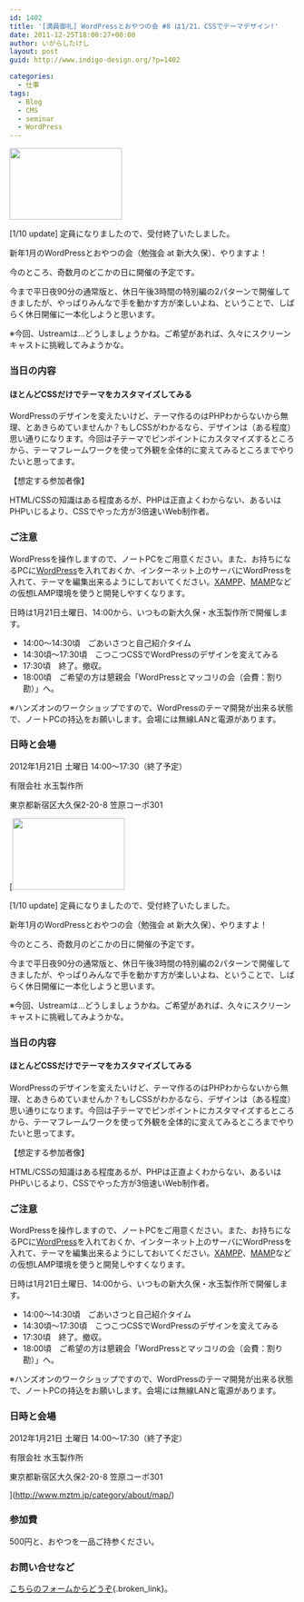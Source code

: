 ```yaml
---
id: 1402
title: '[満員御礼] WordPressとおやつの会 #8 は1/21、CSSでテーマデザイン!'
date: 2011-12-25T18:00:27+00:00
author: いがらしたけし
layout: post
guid: http://www.indigo-design.org/?p=1402

categories:
  - 仕事
tags:
  - Blog
  - CMS
  - seminar
  - WordPress
---
```

[<img src="https://lh3.googleusercontent.com/-XWrHAOeRXRU/TvZRIj_WI-I/AAAAAAAAAT8/pLiE9Oh6sN4/s800/wp-oyatsu_logo_198x126.jpg" height="126" width="198" />](https://picasaweb.google.com/lh/photo/8oghIx0qbtvkQN_UH6YDZbbY-vF4UiK5KJr0gGHSPBw?feat=embedwebsite)

[1/10 update] 定員になりましたので、受付終了いたしました。

新年1月のWordPressとおやつの会（勉強会 at 新大久保）、やりますよ！ 

今のところ、奇数月のどこかの日に開催の予定です。

今まで平日夜90分の通常版と、休日午後3時間の特別編の2パターンで開催してきましたが、やっぱりみんなで手を動かす方が楽しいよね、ということで、しばらく休日開催に一本化しようと思います。

※今回、Ustreamは…どうしましょうかね。ご希望があれば、久々にスクリーンキャストに挑戦してみようかな。

### 当日の内容

#### ほとんどCSSだけでテーマをカスタマイズしてみる

WordPressのデザインを変えたいけど、テーマ作るのはPHPわからないから無理、とあきらめていませんか？もしCSSがわかるなら、デザインは（ある程度）思い通りになります。今回は子テーマでピンポイントにカスタマイズするところから、テーマフレームワークを使って外観を全体的に変えてみるところまでやりたいと思ってます。

【想定する参加者像】
  
HTML/CSSの知識はある程度あるが、PHPは正直よくわからない、あるいはPHPいじるより、CSSでやった方が3倍速いWeb制作者。

### ご注意

WordPressを操作しますので、ノートPCをご用意ください。また、お持ちになるPCに[WordPress](http://ja.wordpress.org/)を入れておくか、インターネット上のサーバにWordPressを入れて、テーマを編集出来るようにしておいてください。[XAMPP](http://www.apachefriends.org/jp/xampp-windows.html)、[MAMP](http://www.mamp.info/en/index.html)などの仮想LAMP環境を使うと開発しやすくなります。

日時は1月21日土曜日、14:00から、いつもの新大久保・水玉製作所で開催します。
  
<!--more-->

  * 14:00～14:30頃　ごあいさつと自己紹介タイム
  * 14:30頃～17:30頃　こつこつCSSでWordPressのデザインを変えてみる
  * 17:30頃　終了。撤収。
  * 18:00頃　ご希望の方は懇親会「WordPressとマッコリの会（会費：割り勘）」へ。

※ハンズオンのワークショップですので、WordPressのテーマ開発が出来る状態で、ノートPCの持込をお願いします。会場には無線LANと電源があります。 

### 日時と会場

2012年1月21日 土曜日 14:00～17:30（終了予定） 

有限会社 水玉製作所
  
東京都新宿区大久保2-20-8 笠原コーポ301
  
[[<img src="https://lh3.googleusercontent.com/-XWrHAOeRXRU/TvZRIj_WI-I/AAAAAAAAAT8/pLiE9Oh6sN4/s800/wp-oyatsu_logo_198x126.jpg" height="126" width="198" />](https://picasaweb.google.com/lh/photo/8oghIx0qbtvkQN_UH6YDZbbY-vF4UiK5KJr0gGHSPBw?feat=embedwebsite)

[1/10 update] 定員になりましたので、受付終了いたしました。

新年1月のWordPressとおやつの会（勉強会 at 新大久保）、やりますよ！ 

今のところ、奇数月のどこかの日に開催の予定です。

今まで平日夜90分の通常版と、休日午後3時間の特別編の2パターンで開催してきましたが、やっぱりみんなで手を動かす方が楽しいよね、ということで、しばらく休日開催に一本化しようと思います。

※今回、Ustreamは…どうしましょうかね。ご希望があれば、久々にスクリーンキャストに挑戦してみようかな。

### 当日の内容

#### ほとんどCSSだけでテーマをカスタマイズしてみる

WordPressのデザインを変えたいけど、テーマ作るのはPHPわからないから無理、とあきらめていませんか？もしCSSがわかるなら、デザインは（ある程度）思い通りになります。今回は子テーマでピンポイントにカスタマイズするところから、テーマフレームワークを使って外観を全体的に変えてみるところまでやりたいと思ってます。

【想定する参加者像】
  
HTML/CSSの知識はある程度あるが、PHPは正直よくわからない、あるいはPHPいじるより、CSSでやった方が3倍速いWeb制作者。

### ご注意

WordPressを操作しますので、ノートPCをご用意ください。また、お持ちになるPCに[WordPress](http://ja.wordpress.org/)を入れておくか、インターネット上のサーバにWordPressを入れて、テーマを編集出来るようにしておいてください。[XAMPP](http://www.apachefriends.org/jp/xampp-windows.html)、[MAMP](http://www.mamp.info/en/index.html)などの仮想LAMP環境を使うと開発しやすくなります。

日時は1月21日土曜日、14:00から、いつもの新大久保・水玉製作所で開催します。
  
<!--more-->

  * 14:00～14:30頃　ごあいさつと自己紹介タイム
  * 14:30頃～17:30頃　こつこつCSSでWordPressのデザインを変えてみる
  * 17:30頃　終了。撤収。
  * 18:00頃　ご希望の方は懇親会「WordPressとマッコリの会（会費：割り勘）」へ。

※ハンズオンのワークショップですので、WordPressのテーマ開発が出来る状態で、ノートPCの持込をお願いします。会場には無線LANと電源があります。 

### 日時と会場

2012年1月21日 土曜日 14:00～17:30（終了予定） 

有限会社 水玉製作所
  
東京都新宿区大久保2-20-8 笠原コーポ301
  
](http://www.mztm.jp/category/about/map/) 

### 参加費

500円と、おやつを一品ご持参ください。 

### お問い合せなど

[こちらのフォームからどうぞ](http://www.indigo-design.org/about-the-author/#contact){.broken_link}。
